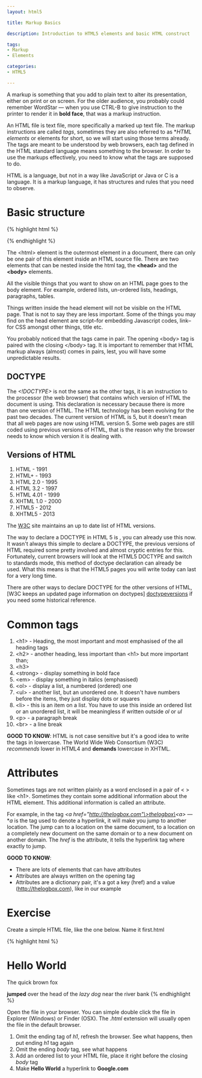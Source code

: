 ```yaml
---
layout: html5

title: Markup Basics

description: Introduction to HTML5 elements and basic HTML construct

tags:
- Markup
- Elements

categories:
- HTML5

---
```


A markup is something that you add to plain text to alter its presentation, either on print or on screen. For the older audience, you probably could remember WordStar &mdash; when you use CTRL-B to give instruction to the printer to render it in **bold face**, that was a markup instruction. 

An HTML file is text file, more specifically a marked up text file. The markup instructions are called *tags*, sometimes they are also referred to as **HTML elements* or elements for short, so we will start using those terms already. The tags are meant to be understood by web browsers, each tag defined in the HTML standard language means something to the browser. In order to use the markups effectively, you need to know what the tags are supposed to do.

HTML is a language, but not in a way like JavaScript or Java or C is a language. It is a markup language, it has structures and rules that you need to observe. 

# Basic structure 

{% highlight html %}
<!DOCTYPE html> 
<html>
  <head> 
  </head>

  <body>
  </body> 
</html>
{% endhighlight %} 
  
The \<html\> element is the outermost element in a document, there can only be one pair of this element inside an HTML source file. There are two elements that can be nested inside the html tag, the **\<head\>** and the **\<body\>** elements.

All the visible things that you want to show on an HTML page goes to the body element. For example, ordered lists, un-ordered lists, headings, paragraphs, tables.

Things written inside the head element will not be visible on the HTML page. That is not to say they are less important. Some of the things you may find on the head element are script–for embedding Javascript codes, link–for CSS amongst other things, title etc. 

You probably noticed that the tags came in pair. The opening \<body\> tag is paired with the closing \</body\> tag. It is important to remember that HTML markup always (almost) comes in pairs, lest, you will have some unpredictable results.

## DOCTYPE
The *\<!DOCTYPE\>* is not the same as the other tags, it is an instruction to the processor (the web browser) that contains which version of HTML the document is using. This declaration is necessary because there is more than one version of HTML. The HTML technology has been evolving for the past two decades. The current version of HTML is 5, but it doesn’t mean that all web pages are now using HTML version 5. Some web pages are still coded using previous versions of HTML, that is the reason why the browser needs to know which version it is dealing with. 

## Versions of HTML 

1. HTML - 1991
2. HTML+ - 1993
3. HTML 2.0 - 1995 
4. HTML 3.2 - 1997 
5. HTML 4.01 - 1999 
6. XHTML 1.0 - 2000
7. HTML5 - 2012
8. XHTML5 - 2013

The [W3C][versionshtml] site maintains an up to date list of HTML versions.

The way to declare a DOCTYPE in HTML 5 is <!DOCTYPE html>, you can already use this now. It wasn't always this simple to declare a DOCTYPE, the previous versions of HTML required some pretty involved and almost cryptic entries for this. Fortunately, current browsers will look at the HTML5 DOCTYPE and switch to standards mode, this method of doctype declaration can already be used. What this means is that the HTML5 pages you will write today can last for a very long time.

There are other ways to declare DOCTYPE for the other versions of HTML, [W3C keeps an updated page information on doctypes] [doctypeversions] if you need some historical reference.

# Common tags 

1. \<h1\> - Heading, the most important and most emphasised of the all heading tags
2. \<h2\> - another heading, less important than \<h1\> but more important than;
3. \<h3\>
4. \<strong\> - display something in bold face
5. \<em\> - display something in italics (emphasised)
6. \<ol\> - display a list, a numbered (ordered) one
7. \<ul\> - another list, but an unordered one. It doesn't have numbers before the items, they just display dots or squares
8. \<li\> - this is an item on a list. You have to use this inside an ordered list or an unordered list, it will be meaningless if written outside *ol* or *ul*
9. \<p\> - a paragraph break
10. \<br\> - a line break

**GOOD TO KNOW**: HTML is not case sensitive but it's a good idea to write the tags in lowercase. The World Wide Web Consortium (W3C) *recommends* lower in HTML4 and **demands** lowercase in XHTML.

# Attributes

Sometimes tags are not written plainly as a word enclosed in a pair of \< \> like \<h1\>. Sometimes they contain some additional information about the HTML element. This additional information is called an attribute. 

For example, in the tag *\<a href="http://thelogbox.com"\>thelogbox\<a\>* &mdash; **a* is the tag used to denote a hyperlink, it will make you jump to another location.  The jump can to a location on the same document, to a location on a completely new document on the same domain or to a new document on another domain. The *href* is the attribute, it tells the hyperlink tag where exactly to jump.

**GOOD TO KNOW**:

- There are lots of elements that can have attributes
- Attributes are always written on the opening tag
- Attributes are a dictionary pair, it's a got a key (href) and a value (http://thelogbox.com), like in our example

# Exercise

Create a simple HTML file, like the one below. Name it first.html

{% highlight html %}
<!DOCTYPE html> 
<html>
  <head> 
  </head>

  <body>
    <h1>Hello World</h1>
    <p>
    The quick brown fox
    </p>
    <strong>jumped</strong> over the head of the
    <em>lazy dog</em> near the river bank
  </body> 
</html>
{% endhighlight %}

Open the file in your browser. You can simple double click the file in Explorer (Windows) or Finder (OSX). The *.html* extension will usually open the file in the default browser.

1. Omit the ending tag of *h1*, refresh the browser. See what happens, then put ending *h1* tag again
2. Omit the ending *body* tag, see what happens
3. Add an ordered list to your HTML file, place it right before the  closing *body* tag 
4. Make **Hello World** a hyperlink to **Google.com**
 
[versionshtml]: http://www.w3schools.com/html/html_intro.asp "HTML Versions"
[doctypeversions]: http://www.w3schools.com/tags/tag_doctype.asp "DOCTYPE declarations"
